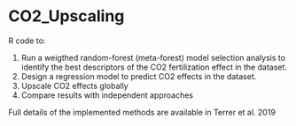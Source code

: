 # CO2_Upscaling
R code to:

1. Run a weigthed random-forest (meta-forest) model selection analysis to identify the best descriptors of the CO2 fertilization effect in the dataset.
2. Design a regression model to predict CO2 effects in the dataset.
3. Upscale CO2 effects globally
4. Compare results with independent approaches

Full details of the implemented methods are available in Terrer et al. 2019
